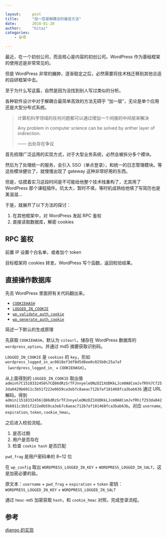 ```yaml
---

layout:     post
title:      "加一层是解耦合的最佳方法"
date:       2018-01-28
author:     "Gitai"
categories:
    - 杂项

---
```


最近，在一个初创公司，而且核心是内容的初创公司。WordPress 作为基础框架的使用还是非常常见的。

但是 WordPress 非常的臃肿，逐渐稳定之后，必然需要将技术栈迁移到其他合适的自研框架中去。

至于为什么写这篇，自然是因为没找到别人写过类似的分析。

各种软件设计中对于解耦合最简单高效的方法无碍乎 “加一层”，无论是单个应用还是大型分布式系统。

> 计算机科学领域的任何问题都可以通过增加一个间接的中间层来解决
>
> Any problem  in computer science can be solved by anther layer of indirection.
>
> —— 出处存在争议

<!-- more -->

首先梳理广泛运用的实现方式，对于大型业务系统，必然会被拆分多个模块。

然后为了处理统一的服务，会引入 SSO（单点登录），和统一的日志管理模块。等这些模块健壮了，就慢慢出现了 gateway 这种非常好用的东西。

但是，估摸着实习这段时间是不可能给他整个技术栈重构了，尤其用了 WordPress 那个课程插件。坑太大，暂时不填，等时机成熟给他填了写简历也是美滋滋...

于是，就展开了以下方法的探讨：

1. 在其他框架中，对 WordPress 发起 RPC 鉴权
2. 直接读取数据库，解密 cookies

## RPC 鉴权

前置 IP 设置个白名单，或者加个 token

目标框架将 cookies 转发，WordPress 写个函数，返回校验结果。

## 直接操作数据库

先去 WordPress 里面把有关代码翻出来。

* [`COOKIEHASH`](https://github.com/WordPress/WordPress/blob/master/wp-includes/default-constants.php#L220)
* [`LOGGED_IN_COOKIE`](https://github.com/WordPress/WordPress/blob/master/wp-includes/default-constants.php#L261)
* [`wp_validate_auth_cookie`](https://github.com/WordPress/WordPress/blob/master/wp-includes/pluggable.php#L602) 
* [`wp_generate_auth_cookie`](https://github.com/WordPress/WordPress/blob/master/wp-includes/pluggable.php#L712)

简述一下默认的生成原理

先获取 `COOKIEHASH`，默认为 `siteurl`，储存在 WordPress 数据库的 `wordpress_option`。并通过 md5 摘要获取识别码。

`LOGGED_IN_COOKIE` 是 `cookies` 的 `key`，形如 `wordpress_logged_in_ac0818ef3df8d5d8ee0c025b0c25a7af`（`wordpress_logged_in_` + `COOKIEHASH`）。

从上面得到的 `LOGGED_IN_COOKIE` 取出值 `admin%7C1518332456%7CQ86dRzSrTFJnnyeleONzDZ1XUDKkLJcm0A8CsmJvfRh%7Cf253da0429b6011c3b51f222e0b59ca3eb7c8aeac712b7af101468fca3bab63b` 通过 URL 解码，得到 `admin|1518332456|Q86dRzSrTFJnnyeleONzDZ1XUDKkLJcm0A8CsmJvfRh|f253da0429b6011c3b51f222e0b59ca3eb7c8aeac712b7af101468fca3bab63b`。对应 `username`, `expiration`, `token`, `cookie_hmac`。

之后进入校验流程。

1. 是否过期
2. 用户是否存在
3. 检查 `cookie hash` 是否匹配

`pwd_frag` 是用户密码串的 8~12 位

在 `wp_config` 取出 `WORDPRESS_LOGGED_IN_KEY` + `WORDPRESS_LOGGED_IN_SALT`，这是加密必要的盐。

原文本：`username` + `pwd_frag` + `expiration` + `token`
密钥：`WORDPRESS_LOGGED_IN_KEY` + `WORDPRESS_LOGGED_IN_SALT`

通过 `hmac-md5` 加密获取 `hash`，和 `cookie_hmac` 对照，完成登录流程。

## 参考

[django 的实现](https://github.com/ScilCoop/django-wordpress-auth-lite)
